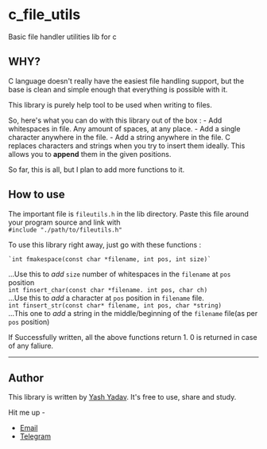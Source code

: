 # c_file_utils
Basic file handler utilities lib for c


## WHY?
C language doesn't really have the easiest file handling support, but the base is clean and simple enough that everything is possible with it.

This library is purely help tool to be used when writing to files.

So, here's what you can do with this library out of the box :
	- Add whitespaces in file. Any amount of spaces, at any place.
	- Add a single character anywhere in the file.
	- Add a string anywhere in the file.
C replaces characters and strings when you try to insert them ideally. This allows you to **append** them in the given positions.

So far, this is all, but I plan to add more functions to it.

## How to use
The important file is `fileutils.h` in the lib directory.
Paste this file around your program source and link with  
`#include "./path/to/fileutils.h"`

To use this library right away, just go with these functions :

	`int fmakespace(const char *filename, int pos, int size)`  
...Use this to _add_ `size` number of whitespaces in the `filename` at `pos` position  
	`int finsert_char(const char *filename. int pos, char ch)`  
...Use this to _add_ a character at `pos` position in `filename` file.  
	`int finsert_str(const char* filename, int pos, char *string)`  
...This one to _add_ a string in the middle/beginning of the `filename` file(as per `pos` position)  

If Successfully written, all the above functions return 1. 0 is returned in case of any faliure.

----

## Author

This library is written by [Yash Yadav](https://github.com/OhYash).
It's free to use, share and study.

Hit me up -
- [Email](mailto:yashdimpu@gmail.com)
- [Telegram](http://t.me/OhYash)
